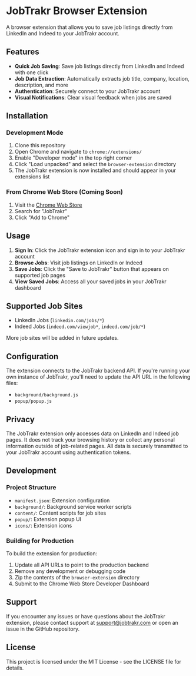 # JobTrakr Browser Extension

A browser extension that allows you to save job listings directly from LinkedIn and Indeed to your JobTrakr account.

## Features

- **Quick Job Saving**: Save job listings directly from LinkedIn and Indeed with one click
- **Job Data Extraction**: Automatically extracts job title, company, location, description, and more
- **Authentication**: Securely connect to your JobTrakr account
- **Visual Notifications**: Clear visual feedback when jobs are saved

## Installation

### Development Mode

1. Clone this repository
2. Open Chrome and navigate to `chrome://extensions/`
3. Enable "Developer mode" in the top right corner
4. Click "Load unpacked" and select the `browser-extension` directory
5. The JobTrakr extension is now installed and should appear in your extensions list

### From Chrome Web Store (Coming Soon)

1. Visit the [Chrome Web Store](https://chrome.google.com/webstore)
2. Search for "JobTrakr"
3. Click "Add to Chrome"

## Usage

1. **Sign In**: Click the JobTrakr extension icon and sign in to your JobTrakr account
2. **Browse Jobs**: Visit job listings on LinkedIn or Indeed
3. **Save Jobs**: Click the "Save to JobTrakr" button that appears on supported job pages
4. **View Saved Jobs**: Access all your saved jobs in your JobTrakr dashboard

## Supported Job Sites

- LinkedIn Jobs (`linkedin.com/jobs/*`)
- Indeed Jobs (`indeed.com/viewjob*`, `indeed.com/job/*`)

More job sites will be added in future updates.

## Configuration

The extension connects to the JobTrakr backend API. If you're running your own instance of JobTrakr, you'll need to update the API URL in the following files:

- `background/background.js`
- `popup/popup.js`

## Privacy

The JobTrakr extension only accesses data on LinkedIn and Indeed job pages. It does not track your browsing history or collect any personal information outside of job-related pages. All data is securely transmitted to your JobTrakr account using authentication tokens.

## Development

### Project Structure

- `manifest.json`: Extension configuration
- `background/`: Background service worker scripts
- `content/`: Content scripts for job sites
- `popup/`: Extension popup UI
- `icons/`: Extension icons

### Building for Production

To build the extension for production:

1. Update all API URLs to point to the production backend
2. Remove any development or debugging code
3. Zip the contents of the `browser-extension` directory
4. Submit to the Chrome Web Store Developer Dashboard

## Support

If you encounter any issues or have questions about the JobTrakr extension, please contact support at support@jobtrakr.com or open an issue in the GitHub repository.

## License

This project is licensed under the MIT License - see the LICENSE file for details.
